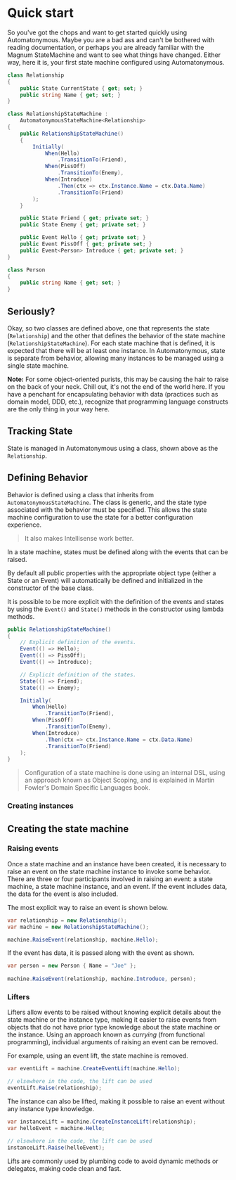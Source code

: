 # Quick start

So you've got the chops and want to get started quickly using Automatonymous. Maybe
you are a bad ass and can't be bothered with reading documentation, or perhaps you
are already familiar with the Magnum StateMachine and want to see what things have
changed. Either way, here it is, your first state machine configured using 
Automatonymous.

```csharp
class Relationship
{
    public State CurrentState { get; set; }
    public string Name { get; set; }
}

class RelationshipStateMachine :
    AutomatonymousStateMachine<Relationship>
{
    public RelationshipStateMachine()
    {
        Initially(
            When(Hello)
                .TransitionTo(Friend),
            When(PissOff)
                .TransitionTo(Enemy),
            When(Introduce)
                .Then(ctx => ctx.Instance.Name = ctx.Data.Name)
                .TransitionTo(Friend)                   
        );
    }

    public State Friend { get; private set; }
    public State Enemy { get; private set; }

    public Event Hello { get; private set; }
    public Event PissOff { get; private set; }
    public Event<Person> Introduce { get; private set; }
}

class Person
{
    public string Name { get; set; }
}
```

## Seriously?

Okay, so two classes are defined above, one that represents the state 
(`Relationship`) and the other that defines the behavior of the state 
machine (`RelationshipStateMachine`). For each state machine that is defined, 
it is expected that there will be at least one instance.
In Automatonymous, state is separate from behavior, allowing many instances 
to be managed using a single state machine.

<div class="alert alert-info">
<b>Note:</b> 
    For some object-oriented purists, this may be causing the hair to raise on the back of your neck.
    Chill out, it's not the end of the world here. If you have a penchant for encapsulating 
    behavior with data (practices such as domain model, DDD, etc.), recognize that programming language
    constructs are the only thing in your way here.
</div>

## Tracking State

State is managed in Automatonymous using a class, shown above as the `Relationship`.

## Defining Behavior

Behavior is defined using a class that inherits from `AutomatonymousStateMachine`. 
The class is generic, and the state type associated with the behavior must be specified. 
This allows the state machine configuration to use the state for a better configuration 
experience.

> It also makes Intellisense work better.
    

In a state machine, states must be defined along with the events that can be raised.

By default all public properties with the appropriate object type (either a State or an
Event) will automatically be defined and initialized in the constructor of the base class.

It is possible to be more explicit with the definition of the events and states by using
the `Event()` and `State()` methods in the constructor using lambda methods.

```csharp
public RelationshipStateMachine()
{
    // Explicit definition of the events.
    Event(() => Hello);
    Event(() => PissOff);
    Event(() => Introduce);

    // Explicit definition of the states.
    State(() => Friend);
    State(() => Enemy);

    Initially(
        When(Hello)
            .TransitionTo(Friend),
        When(PissOff)
            .TransitionTo(Enemy),
        When(Introduce)
            .Then(ctx => ctx.Instance.Name = ctx.Data.Name)
            .TransitionTo(Friend)                   
    );
}
```
 

> Configuration of a state machine is done using an internal DSL, using an approach 
> known as Object Scoping, and is explained in Martin Fowler's Domain Specific Languages book.

### Creating instances


## Creating the state machine


### Raising events

Once a state machine and an instance have been created, it is necessary to raise an event 
on the state machine instance to invoke some behavior. There are three or four participants 
involved in raising an event: a state machine, a state machine instance, and an event. 
If the event includes data, the data for the event is also included.

The most explicit way to raise an event is shown below.

```csharp
var relationship = new Relationship();
var machine = new RelationshipStateMachine();

machine.RaiseEvent(relationship, machine.Hello);
```

If the event has data, it is passed along with the event as shown.

```csharp
var person = new Person { Name = "Joe" };
    
machine.RaiseEvent(relationship, machine.Introduce, person);
```

### Lifters

Lifters allow events to be raised without knowing explicit details about the state 
machine or the instance type, making it easier to raise events from objects that do 
not have prior type knowledge about the state machine or the instance. Using an approach 
known as *currying* (from functional programming), individual arguments of raising 
an event can be removed.

For example, using an event lift, the state machine is removed.

```csharp
var eventLift = machine.CreateEventLift(machine.Hello);

// elsewhere in the code, the lift can be used    
eventLift.Raise(relationship);
```

The instance can also be lifted, making it possible to raise an event without any instance 
type knowledge.

```csharp
var instanceLift = machine.CreateInstanceLift(relationship);
var helloEvent = machine.Hello;

// elsewhere in the code, the lift can be used
instanceLift.Raise(helloEvent);
```

Lifts are commonly used by plumbing code to avoid dynamic methods or delegates, making code
clean and fast.
